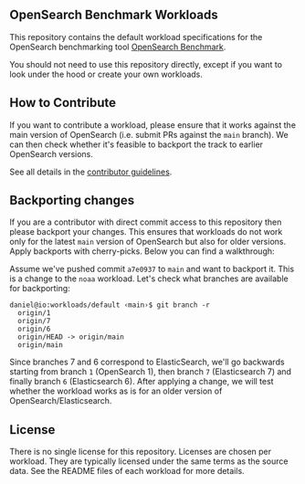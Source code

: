 OpenSearch Benchmark Workloads
------------

This repository contains the default workload specifications for the OpenSearch benchmarking tool [OpenSearch Benchmark](https://github.com/opensearch-project/OpenSearch-Benchmark).

You should not need to use this repository directly, except if you want to look under the hood or create your own workloads.

How to Contribute
-----------------

If you want to contribute a workload, please ensure that it works against the main version of OpenSearch (i.e. submit PRs against the `main` branch). We can then check whether it's feasible to backport the track to earlier OpenSearch versions.
 
See all details in the [contributor guidelines](https://github.com/opensearch-project/opensearch-benchmark/blob/main/CONTRIBUTING.md).

Backporting changes
-------------------

If you are a contributor with direct commit access to this repository then please backport your changes. This ensures that workloads do not work only for the latest `main` version of OpenSearch but also for older versions. Apply backports with cherry-picks. Below you can find a walkthrough:

Assume we've pushed commit `a7e0937` to `main` and want to backport it. This is a change to the `noaa` workload. Let's check what branches are available for backporting:

```
daniel@io:workloads/default ‹main›$ git branch -r
  origin/1
  origin/7
  origin/6
  origin/HEAD -> origin/main
  origin/main
```


Since branches 7 and 6 correspond to ElasticSearch, we'll go backwards starting from branch `1` (OpenSearch 1), then branch `7` (Elasticsearch 7) and finally branch `6` (Elasticsearch 6). After applying a change, we will test whether the workload works as is for an older version of OpenSearch/Elasticsearch.

 
License
-------
 
There is no single license for this repository. Licenses are chosen per workload. They are typically licensed under the same terms as the source data. See the README files of each workload for more details.